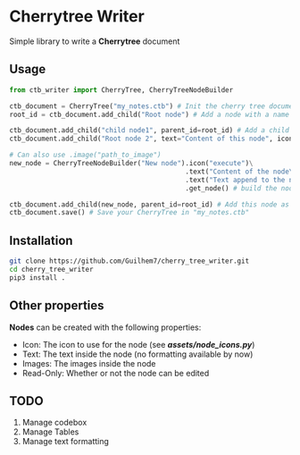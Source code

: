 # Cherrytree Writer
Simple library to write a **Cherrytree** document

## Usage
```python
from ctb_writer import CherryTree, CherryTreeNodeBuilder

ctb_document = CherryTree("my_notes.ctb") # Init the cherry tree document
root_id = ctb_document.add_child("Root node") # Add a node with a name

ctb_document.add_child("child node1", parent_id=root_id) # Add a child to the root node
ctb_document.add_child("Root node 2", text="Content of this node", icon="plus") # Add another root node, with some meta_infos

# Can also use .image("path_to_image")
new_node = CherryTreeNodeBuilder("New node").icon("execute")\
                                            .text("Content of the node\n")\
                                            .text("Text append to the node again")\
                                            .get_node() # build the node from the previous infos

ctb_document.add_child(new_node, parent_id=root_id) # Add this node as the child of the first root node
ctb_document.save() # Save your CherryTree in "my_notes.ctb"

```

## Installation
```bash
git clone https://github.com/Guilhem7/cherry_tree_writer.git
cd cherry_tree_writer
pip3 install .
```

## Other properties
**Nodes** can be created with the following properties:
 - Icon: The icon to use for the node (see _**assets/node_icons.py**_)
 - Text: The text inside the node (no formatting available by now)
 - Images: The images inside the node
 - Read-Only: Whether or not the node can be edited

## TODO
1. Manage codebox
2. Manage Tables
3. Manage text formatting

